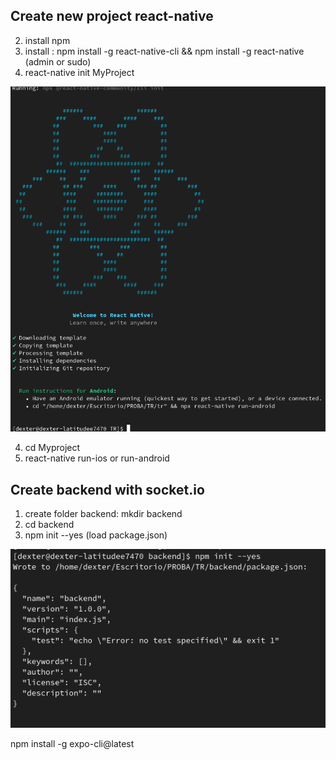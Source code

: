  
## Create new project react-native

2. install npm
2. install : npm install -g react-native-cli && npm install -g react-native (admin or sudo)
3. react-native init MyProject

![img.png](img.png)

4. cd Myproject
5. react-native run-ios or run-android

## Create backend with socket.io 
1. create folder backend: mkdir backend
2. cd backend 
3. npm init --yes (load package.json)

![img_1.png](img_1.png)


 npm install -g expo-cli@latest


